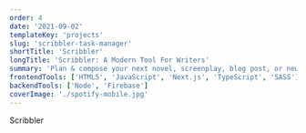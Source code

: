 ```yaml
---
order: 4
date: '2021-09-02'
templateKey: 'projects'
slug: 'scribbler-task-manager'
shortTitle: 'Scribbler'
longTitle: 'Scribbler: A Modern Tool For Writers'
summary: 'Plan & compose your next novel, screenplay, blog post, or news article.'
frontendTools: ['HTML5', 'JavaScript', 'Next.js', 'TypeScript', 'SASS']
backendTools: ['Node', 'Firebase']
coverImage: './spotify-mobile.jpg'
---
```


Scribbler

